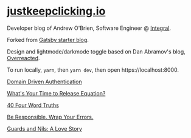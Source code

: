 # [justkeepclicking.io](https://justkeepclicking.io/)

Developer blog of Andrew O'Brien, Software Engineer @ [Integral](https://www.integral.io/).

Forked from [Gatsby starter blog](https://github.com/gatsbyjs/gatsby-starter-blog).

Design and lightmode/darkmode toggle based on Dan Abramov's blog, [Overreacted](https://github.com/gaearon/overreacted.io).

To run locally, `yarn`, then `yarn dev`, then open https://localhost:8000.

[Domain Driven Authentication](https://www.justkeepclicking.io/domain-driven-authentication/)

[What's Your Time to Release Equation?](https://www.justkeepclicking.io/whats-your-ttr-equation/)

[40 Four Word Truths](https://www.justkeepclicking.io/40-four-word-truths/)

[Be Responsible. Wrap Your Errors.](https://www.justkeepclicking.io/wrap-your-errors-please/)

[Guards and Nils: A Love Story](https://www.justkeepclicking.io/what-is-a-guard/)
